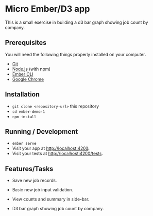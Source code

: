 # Micro Ember/D3 app

This is a small exercise in building a d3 bar graph showing job count by company.

## Prerequisites

You will need the following things properly installed on your computer.

* [Git](https://git-scm.com/)
* [Node.js](https://nodejs.org/) (with npm)
* [Ember CLI](https://ember-cli.com/)
* [Google Chrome](https://google.com/chrome/)

## Installation

* `git clone <repository-url>` this repository
* `cd ember-demo-1`
* `npm install`

## Running / Development

* `ember serve`
* Visit your app at [http://localhost:4200](http://localhost:4200).
* Visit your tests at [http://localhost:4200/tests](http://localhost:4200/tests).


## Features/Tasks
* Save new job records.

* Basic new job input validation.

* View counts and summary in side-bar.

* D3 bar graph showing job count by company.
